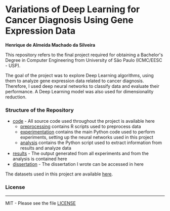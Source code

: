 # Variations of Deep Learning for Cancer Diagnosis Using Gene Expression Data

**Henrique de Almeida Machado da Silveira**

This repository refers to the final project required for obtaining a Bachelor's Degree in Computer Engineering from University of São Paulo (ICMC/EESC - USP).

The goal of the project was to explore Deep Learning algorithms, using them to analyze gene expression data related to cancer diagnosis. Therefore, I used deep neural networks to classify data and evaluate their performance. A Deep Learning model was also used for dimensionality reduction.

### Structure of the Repository

* [code](https://github.com/henrisilver/DeepLearningCancer/tree/master/code) - All source code used throughout the project is available here
    * [preprocessing](https://github.com/henrisilver/DeepLearningCancer/tree/master/code/preprocessing) contains R scripts used to preprocess data
    * [experimentation](https://github.com/henrisilver/DeepLearningCancer/tree/master/code/experimentation) contains the main Python code used to perform experiments, setting up the neural networks used in this project
    * [analysis](https://github.com/henrisilver/DeepLearningCancer/tree/master/code/analysis) contains the Python script used to extract information from results and analyze data
* [results](https://github.com/henrisilver/DeepLearningCancer/tree/master/results) - The output generated from all experiments and from the analysis is contained here
* [dissertation](https://github.com/henrisilver/DeepLearningCancer/tree/master/dissertation) - The dissertation I wrote can be accessed in here

The datasets used in this project are available [here](https://1drv.ms/f/s!AsMqaJwMFxgLjGEVKp2LwPy36HZM).



### License
----

MIT - Please see the file [LICENSE](https://github.com/henrisilver/DeepLearningCancer/blob/master/LICENSE)

